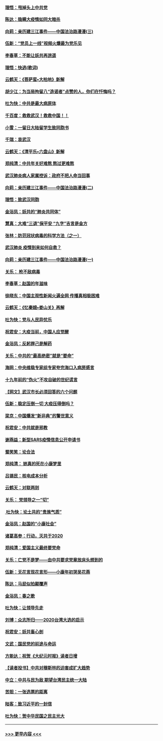#### [理悟：甩掉头上中共党](../pages/nsc993/n11838826.md?t=02030131) 
#### [陈达：隐瞒大疫情如同大暗杀](../pages/nsc993/n11838771.md?t=02030131) 
#### [向莉：亲历建三江事件——中国法治路漫漫(三)](../pages/nsc993/n11831825.md?t=02030131) 
#### [伍新：“党员上一线”视频火爆最为党乐见](../pages/nsc993/n11838200.md?t=02030131) 
#### [李春草：不能让妖共再逍遥](../pages/nsc993/n11838102.md?t=02030131) 
#### [理悟：快逃(歌词)](../pages/nsc993/n11838083.md?t=02030131) 
#### [云鹤天：《菩萨蛮▪大柏地》新解](../pages/nsc993/n11838059.md?t=02030131) 
#### [胡少江：为当局拘留八“造谣者”点赞的人，你们在忏悔吗？](../pages/nsc993/n11836801.md?t=02030131) 
#### [吐为快：中共是最大病原体](../pages/nsc993/n11836748.md?t=02030131) 
#### [千百度：救救武汉！救救中国！！](../pages/nsc993/n11836145.md?t=02030131) 
#### [小雪：一留日大陆留学生致同胞书](../pages/nsc993/n11834624.md?t=02030131) 
#### [千瑞：哀武汉](../pages/nsc993/n11833647.md?t=02030131) 
#### [云鹤天：《清平乐▪六盘山》新解](../pages/nsc993/n11833611.md?t=02030131) 
#### [郑纯清：中共年关好难熬 熬过更难熬](../pages/nsc993/n11833489.md?t=02030131) 
#### [武汉肺炎病人家属控诉：政府不把人命当回事](../pages/nsc993/n11833205.md?t=02030131) 
#### [向莉：亲历建三江事件——中国法治路漫漫(二)](../pages/nsc993/n11829102.md?t=02030131) 
#### [理悟：致武汉同胞](../pages/nsc993/n11831522.md?t=02030131) 
#### [金浴凤：妖共的“肺炎共同体”](../pages/nsc993/n11829448.md?t=02030131) 
#### [慧真：大难“三退”保平安 “九字”吉言是金方](../pages/nsc993/n11829501.md?t=02030131) 
#### [张林：防范冠状病毒的科学方法（之一）](../pages/nsc993/n11828618.md?t=02030131) 
#### [武汉肺炎 疫情到来如何自救？](../pages/nsc993/n11827632.md?t=02030131) 
#### [向莉：亲历建三江事件——中国法治路漫漫(一)](../pages/nsc993/n11827190.md?t=02030131) 
#### [关乐： 枪不敌病毒](../pages/nsc993/n11826746.md?t=02030131) 
#### [李春草：赵国的年滋味](../pages/nsc993/n11826321.md?t=02030131) 
#### [徐晓东：中国主观性新闻火遍全网 传播真相极困难](../pages/nsc993/n11826508.md?t=02030131) 
#### [云鹤天：《忆秦娥▪娄山关》再解](../pages/nsc993/n11824682.md?t=02030131) 
#### [吐为快：党与人民异忧乐](../pages/nsc993/n11824660.md?t=02030131) 
#### [祝君安：大疫当前，中国人应觉醒](../pages/nsc993/n11821946.md?t=02030131) 
#### [金浴凤：反躬罪己是解药](../pages/nsc993/n11820280.md?t=02030131) 
#### [关乐：中共的“最高绝密”就是“要命”](../pages/nsc993/n11816946.md?t=02030131) 
#### [海网：中央维稳专家组专家夸完海口入病房感言](../pages/nsc993/n11815138.md?t=02030131) 
#### [十九年前的“伪火”不攻自破的世纪谎言](../pages/nsc993/n11813238.md?t=02030131) 
#### [【网文】武汉市长必须回答的六个问题](../pages/nsc993/n11813848.md?t=02030131) 
#### [伍新：稳定压倒一切 大疫压得倒吗？](../pages/nsc993/n11812634.md?t=02030131) 
#### [梁京：中国爆发“新非典”的警世意义](../pages/nsc993/n11812554.md?t=02030131) 
#### [祝君安：中共就是邪教](../pages/nsc993/n11812431.md?t=02030131) 
#### [谢燕益：新型SARS疫情信息公开申请书](../pages/nsc993/n11808840.md?t=02030131) 
#### [蜀笑笑：论合法](../pages/nsc993/n11808064.md?t=02030131) 
#### [郑纯清： 她真的死在小康梦里](../pages/nsc993/n11806623.md?t=02030131) 
#### [吕锡民：核电成本分析](../pages/nsc993/n11806284.md?t=02030131) 
#### [云鹤天：对联两则](../pages/nsc993/n11805957.md?t=02030131) 
#### [关乐： 党领导之一“切”](../pages/nsc993/n11804505.md?t=02030131) 
#### [ 吐为快：论土共的“贵族气质”](../pages/nsc993/n11804490.md?t=02030131) 
#### [金浴凤：赵国的“小康社会”](../pages/nsc993/n11804452.md?t=02030131) 
#### [诸葛高参：行动，灭共于2020](../pages/nsc993/n11804120.md?t=02030131) 
#### [郑纯清：爱国主义最终要党命](../pages/nsc993/n11802197.md?t=02030131) 
#### [关乐：亡党不是梦——由中共要求党章放床头想到的](../pages/nsc993/n11802156.md?t=02030131) 
#### [伍新：无花言现花言形——小康年初哭吴花燕](../pages/nsc993/n11800044.md?t=02030131) 
#### [陈达：马屁似拍颠覆声](../pages/nsc993/n11800010.md?t=02030131) 
#### [金浴凤：春之歌](../pages/nsc993/n11797687.md?t=02030131) 
#### [吐为快：让领导先走](../pages/nsc993/n11797512.md?t=02030131) 
#### [刘博：众志所归——2020台湾大选的启示](../pages/nsc993/n11796878.md?t=02030131) 
#### [祝君安：妖共畜心剖](../pages/nsc993/n11794273.md?t=02030131) 
#### [文武：国民党的前途与命运](../pages/nsc993/n11794198.md?t=02030131) 
#### [方能达：祝贺《大纪元时报》读者日增](../pages/nsc993/n11793807.md?t=02030131) 
#### [【读者投书】中共对穆斯林的迫害成扩大趋势](../pages/nsc993/n11791371.md?t=02030131) 
#### [中立：中共与民为敌 期望台湾民主统一大陆](../pages/nsc993/n11790392.md?t=02030131) 
#### [苦胆：一张选票的距离](../pages/nsc993/n11788914.md?t=02030131) 
#### [陆客：致习近平的一封信](../pages/nsc993/n11788867.md?t=02030131) 
#### [吐为快：贺中华民国之民主光大](../pages/nsc993/n11788618.md?t=02030131) 

----
#### [ >>> 更早内容 <<< ](../indexes/nsc993-earlier.md)
